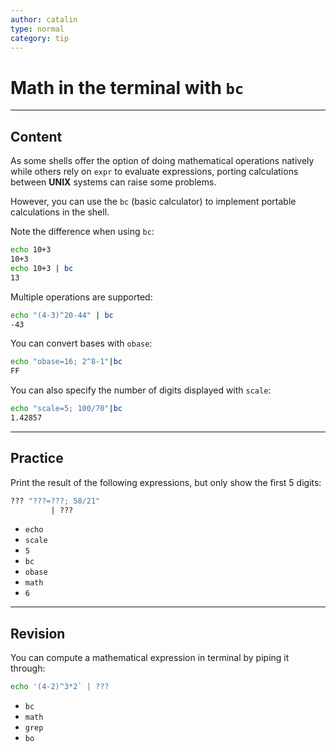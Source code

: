 ```yaml
---
author: catalin
type: normal
category: tip
---
```


# Math in the terminal with `bc`


---

## Content

As some shells offer the option of doing mathematical operations natively while others rely on `expr` to evaluate expressions, porting calculations between **UNIX** systems can raise some problems.

However, you can use the `bc` (basic calculator) to implement portable calculations in the shell.

Note the difference when using `bc`:

```bash
echo 10+3
10+3
echo 10+3 | bc
13
```

Multiple operations are supported:

```bash
echo "(4-3)^20-44" | bc
-43
```

You can convert bases with `obase`:

```bash
echo "obase=16; 2^8-1"|bc
FF
```

You can also specify the number of digits displayed with `scale`:

```bash
echo "scale=5; 100/70"|bc
1.42857
```


---

## Practice

Print the result of the following expressions, but only show the first 5 digits:

```bash
??? "???=???; 58/21" 
         | ???
```

* `echo`
* `scale`
* `5`
* `bc`
* `obase`
* `math`
* `6`


---

## Revision

You can compute a mathematical expression in terminal by piping it through:

```bash
echo '(4-2)^3*2` | ???
```

* `bc`
* `math`
* `grep`
* `bo`

